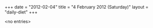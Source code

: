 +++
date = "2012-02-04"
title = "4 February 2012 (Saturday)"
layout = "daily-diet"
+++


\<no entries\>

